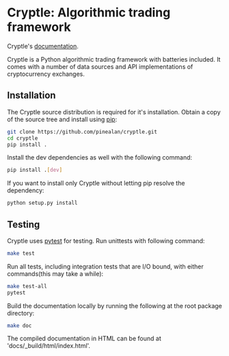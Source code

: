 # Cryptle: Algorithmic trading framework
Cryptle's [documentation](http://cryptle-docs.s3-website-ap-southeast-1.amazonaws.com/).

Cryptle is a Python algorithmic trading framework with batteries included.  It
comes with a number of data sources and API implementations of cryptocurrency
exchanges.


## Installation
The Cryptle source distribution is required for it's installation. Obtain a copy
of the source tree and install using [pip](https://pip.pypa.io/en/stable):
```bash
git clone https://github.com/pinealan/cryptle.git
cd cryptle
pip install .
```

Install the dev dependencies as well with the following command:
```bash
pip install .[dev]
```

If you want to install only Cryptle without letting pip resolve the dependency:
```bash
python setup.py install
```


## Testing
Cryptle uses [pytest](https://docs.pytest.org/en/latest/index.html) for testing.
Run unittests with following command:
```bash
make test
```

Run all tests, including integration tests that are I/O bound, with either
commands(this may take a while):
```bash
make test-all
pytest
```

Build the documentation locally by running the following at the root package
directory:
```bash
make doc
```
The compiled documentation in HTML can be found at 'docs/\_build/html/index.html'.
